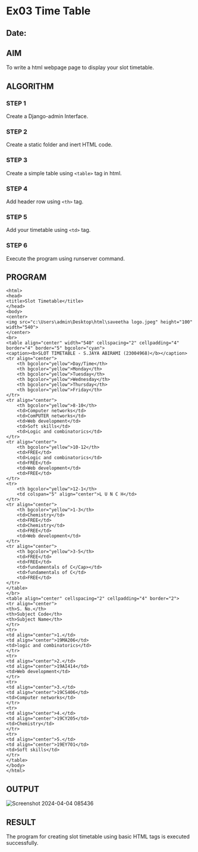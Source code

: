 # Ex03 Time Table
## Date:

## AIM
To write a html webpage page to display your slot timetable.

## ALGORITHM
### STEP 1
Create a Django-admin Interface.

### STEP 2
Create a static folder and inert HTML code.

### STEP 3
Create a simple table using ```<table>``` tag in html.

### STEP 4
Add header row using ```<th>``` tag.

### STEP 5
Add your timetable using ```<td>``` tag.

### STEP 6
Execute the program using runserver command.

## PROGRAM
```
<html>
<head>
<title>Slot Timetable</title>
</head>
<body>
<center>
<img src="c:\Users\admin\Desktop\html\saveetha logo.jpeg" height="100" width="540">
</center>
<br>
<table align="center" width="540" cellspacing="2" cellpadding="4" border="4" border="5" bgcolor="cyan">
<caption><b>SLOT TIMETABLE - S.JAYA ABIRAMI (23004968)</b></caption>
<tr align="center">
	<th bgcolor="yellow">Day/Time</th>
	<th bgcolor="yellow">Monday</th>
	<th bgcolor="yellow">Tuesday</th>
	<th bgcolor="yellow">Wednesday</th>
	<th bgcolor="yellow">Thursday</th>
	<th bgcolor="yellow">Friday</th>
</tr>
<tr align="center">
	<th bgcolor="yellow">8-10</th>
	<td>Computer networks</td>
	<td>ComPUTER networks</td>
	<td>Web development</td>
	<td>Soft skills</td>
	<td>Logic and combinatorics</td>
</tr>
<tr align="center">
	<th bgcolor="yellow">10-12</th>
	<td>FREE</td>
	<td>Logic and combinatorics</td>
	<td>FREE</td>
	<td>Web development</td>
	<td>FREE</td>
</tr>
<tr>
	<th bgcolor="yellow">12-1</th>
	<td colspan="5" align="center">L U N C H</td>
</tr>
<tr align="center">
	<th bgcolor="yellow">1-3</th>
	<td>Chemistry</td>
	<td>FREE</td>
	<td>Chemistry</td>
	<td>FREE</td>
	<td>Web development</td>
</tr>
<tr align="center">
	<th bgcolor="yellow">3-5</th>
	<td>FREE</td>
	<td>FREE</td>
	<td>fundamentals of C</Cap></td>
	<td>fundamentals of C</td>
	<td>FREE</td>
</tr>
</table>
</br>
<table align="center" cellspacing="2" cellpadding="4" border="2">
<tr align="center">
<th>S. No.</th>
<th>Subject Code</th>
<th>Subject Name</th>
</tr>
<tr>
<td align="center">1.</td>
<td align="center">19MA206</td>
<td>logic and combinatorics</td>
</tr>
<tr>
<td align="center">2.</td>
<td align="center">19AI414</td>
<td>Web development</td>
</tr>
<tr>
<td align="center">3.</td>
<td align="center">19CS406</td>
<td>Computer networks</td>
</tr>
<tr>
<td align="center">4.</td>
<td align="center">19CY205</td>
<td>Chemistry</td>
</tr>
<tr>
<td align="center">5.</td>
<td align="center">19EY701</td>
<td>Soft skills</td>
</tr>
</table>
</body>
</html>
```
## OUTPUT
![Screenshot 2024-04-04 085436](https://github.com/JayaAbirami/slot/assets/151487010/3e7b5ae3-ccb1-4a37-92a3-ef9f4a911f85)


## RESULT
The program for creating slot timetable using basic HTML tags is executed successfully.
